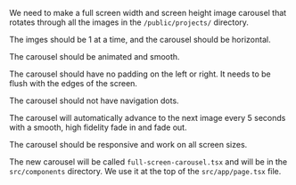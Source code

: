 We need to make a full screen width and screen height image carousel that rotates through all the images in the `/public/projects/` directory. 

The imges should be 1 at a time, and the carousel should be horizontal. 

The carousel should be animated and smooth. 

The carousel should have no padding on the left or right. It needs to be flush with the edges of the screen. 

The carousel should not have navigation dots. 

The carousel will automatically advance to the next image every 5 seconds with a smooth, high fidelity fade in and fade out. 

The carousel should be responsive and work on all screen sizes.

The new carousel will be called `full-screen-carousel.tsx` and will be in the `src/components` directory. We use it at the top of the `src/app/page.tsx` file. 